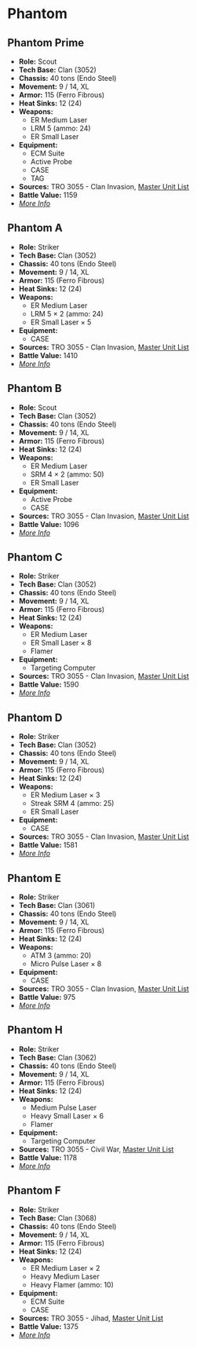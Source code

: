 # Phantom
## Phantom Prime
- **Role:** Scout
- **Tech Base:** Clan (3052)
- **Chassis:** 40 tons (Endo Steel)
- **Movement:** 9 / 14, XL
- **Armor:** 115 (Ferro Fibrous)
- **Heat Sinks:** 12 (24)
- **Weapons:**
  - ER Medium Laser
  - LRM 5 (ammo: 24)
  - ER Small Laser
- **Equipment:**
  - ECM Suite
  - Active Probe
  - CASE
  - TAG
- **Sources:** TRO 3055 - Clan Invasion, [Master Unit List](http://masterunitlist.info/Unit/Details/2487/phantom-prime)
- **Battle Value:** 1159
- [*More Info*](phantom/phantom_prime.md)

## Phantom A
- **Role:** Striker
- **Tech Base:** Clan (3052)
- **Chassis:** 40 tons (Endo Steel)
- **Movement:** 9 / 14, XL
- **Armor:** 115 (Ferro Fibrous)
- **Heat Sinks:** 12 (24)
- **Weapons:**
  - ER Medium Laser
  - LRM 5 × 2 (ammo: 24)
  - ER Small Laser × 5
- **Equipment:**
  - CASE
- **Sources:** TRO 3055 - Clan Invasion, [Master Unit List](http://masterunitlist.info/Unit/Details/2481/phantom-a)
- **Battle Value:** 1410
- [*More Info*](phantom/phantom_a.md)

## Phantom B
- **Role:** Scout
- **Tech Base:** Clan (3052)
- **Chassis:** 40 tons (Endo Steel)
- **Movement:** 9 / 14, XL
- **Armor:** 115 (Ferro Fibrous)
- **Heat Sinks:** 12 (24)
- **Weapons:**
  - ER Medium Laser
  - SRM 4 × 2 (ammo: 50)
  - ER Small Laser
- **Equipment:**
  - Active Probe
  - CASE
- **Sources:** TRO 3055 - Clan Invasion, [Master Unit List](http://masterunitlist.info/Unit/Details/2482/phantom-b)
- **Battle Value:** 1096
- [*More Info*](phantom/phantom_b.md)

## Phantom C
- **Role:** Striker
- **Tech Base:** Clan (3052)
- **Chassis:** 40 tons (Endo Steel)
- **Movement:** 9 / 14, XL
- **Armor:** 115 (Ferro Fibrous)
- **Heat Sinks:** 12 (24)
- **Weapons:**
  - ER Medium Laser
  - ER Small Laser × 8
  - Flamer
- **Equipment:**
  - Targeting Computer
- **Sources:** TRO 3055 - Clan Invasion, [Master Unit List](http://masterunitlist.info/Unit/Details/2483/phantom-c)
- **Battle Value:** 1590
- [*More Info*](phantom/phantom_c.md)

## Phantom D
- **Role:** Striker
- **Tech Base:** Clan (3052)
- **Chassis:** 40 tons (Endo Steel)
- **Movement:** 9 / 14, XL
- **Armor:** 115 (Ferro Fibrous)
- **Heat Sinks:** 12 (24)
- **Weapons:**
  - ER Medium Laser × 3
  - Streak SRM 4 (ammo: 25)
  - ER Small Laser
- **Equipment:**
  - CASE
- **Sources:** TRO 3055 - Clan Invasion, [Master Unit List](http://masterunitlist.info/Unit/Details/2484/phantom-d)
- **Battle Value:** 1581
- [*More Info*](phantom/phantom_d.md)

## Phantom E
- **Role:** Striker
- **Tech Base:** Clan (3061)
- **Chassis:** 40 tons (Endo Steel)
- **Movement:** 9 / 14, XL
- **Armor:** 115 (Ferro Fibrous)
- **Heat Sinks:** 12 (24)
- **Weapons:**
  - ATM 3 (ammo: 20)
  - Micro Pulse Laser × 8
- **Equipment:**
  - CASE
- **Sources:** TRO 3055 - Clan Invasion, [Master Unit List](http://masterunitlist.info/Unit/Details/2485/phantom-e)
- **Battle Value:** 975
- [*More Info*](phantom/phantom_e.md)

## Phantom H
- **Role:** Striker
- **Tech Base:** Clan (3062)
- **Chassis:** 40 tons (Endo Steel)
- **Movement:** 9 / 14, XL
- **Armor:** 115 (Ferro Fibrous)
- **Heat Sinks:** 12 (24)
- **Weapons:**
  - Medium Pulse Laser
  - Heavy Small Laser × 6
  - Flamer
- **Equipment:**
  - Targeting Computer
- **Sources:** TRO 3055 - Civil War, [Master Unit List](http://masterunitlist.info/Unit/Details/2486/phantom-h)
- **Battle Value:** 1178
- [*More Info*](phantom/phantom_h.md)

## Phantom F
- **Role:** Striker
- **Tech Base:** Clan (3068)
- **Chassis:** 40 tons (Endo Steel)
- **Movement:** 9 / 14, XL
- **Armor:** 115 (Ferro Fibrous)
- **Heat Sinks:** 12 (24)
- **Weapons:**
  - ER Medium Laser × 2
  - Heavy Medium Laser
  - Heavy Flamer (ammo: 10)
- **Equipment:**
  - ECM Suite
  - CASE
- **Sources:** TRO 3055 - Jihad, [Master Unit List](http://masterunitlist.info/Unit/Details/4818/phantom-f)
- **Battle Value:** 1375
- [*More Info*](phantom/phantom_f.md)

